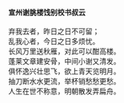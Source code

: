 #### 宣州谢朓楼饯别校书叔云

弃我去者，昨日之日不可留；  
乱我心者，今日之日多烦忧。  
长风万里送秋雁，对此可以酣高楼。  
蓬莱文章建安骨，中间小谢又清发。  
俱怀逸兴壮思飞，欲上青天览明月。  
抽刀断水水更流，举杯销愁愁更愁。  
人生在世不称意，明朝散发弄扁舟。